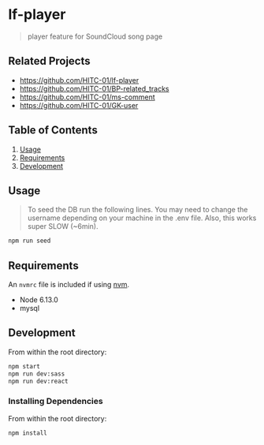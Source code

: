 # lf-player

> player feature for SoundCloud song page

## Related Projects

  - https://github.com/HITC-01/lf-player
  - https://github.com/HITC-01/BP-related_tracks
  - https://github.com/HITC-01/ms-comment
  - https://github.com/HITC-01/GK-user

## Table of Contents

1. [Usage](#Usage)
1. [Requirements](#requirements)
1. [Development](#development)

## Usage

> To seed the DB run the following lines. You may need to change the username depending on your machine
in the .env file. Also, this works super SLOW (~6min).

```sh
npm run seed
```

## Requirements

An `nvmrc` file is included if using [nvm](https://github.com/creationix/nvm).

- Node 6.13.0
- mysql

## Development

From within the root directory:

```sh
npm start
npm run dev:sass
npm run dev:react
```

### Installing Dependencies

From within the root directory:

```sh
npm install
```
